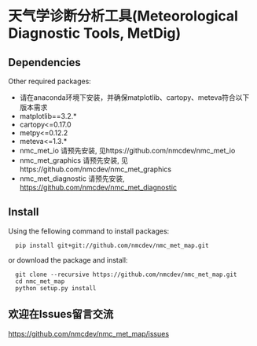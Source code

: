 # 天气学诊断分析工具(Meteorological Diagnostic Tools, MetDig)
## Dependencies
Other required packages:
- 请在anaconda环境下安装，并确保matplotlib、cartopy、meteva符合以下版本需求
- matplotlib==3.2.*
- cartopy<=0.17.0
- metpy<=0.12.2
- meteva<=1.3.*
- nmc_met_io          请预先安装, 见https://github.com/nmcdev/nmc_met_io
- nmc_met_graphics    请预先安装, 见https://github.com/nmcdev/nmc_met_graphics
- nmc_met_diagnostic  请预先安装, https://github.com/nmcdev/nmc_met_diagnostic
## Install
Using the fellowing command to install packages:
```
  pip install git+git://github.com/nmcdev/nmc_met_map.git
```

or download the package and install:
```
  git clone --recursive https://github.com/nmcdev/nmc_met_map.git
  cd nmc_met_map
  python setup.py install
```

## 欢迎在Issues留言交流
https://github.com/nmcdev/nmc_met_map/issues
